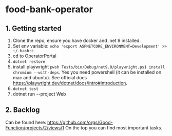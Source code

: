 # food-bank-operator

## 1. Getting started
1. Clone the repo, ensure you have docker and .net 9 installed.
2. Set env variable: `echo 'export ASPNETCORE_ENVIRONMENT=Development' >> ~/.bashrc`
3. cd to OperatorPortal 
4. `dotnet restore`
5. install playwright `pwsh Tests/bin/Debug/net9.0/playwright.ps1 install chromium --with-deps`. Yes you need powershell (it can be installed on mac and ubuntu). See official docs https://playwright.dev/dotnet/docs/intro#introduction.
6. `dotnet test` 
7. dotnet run --project Web

## 2. Backlog
Can be found here: 
https://github.com/orgs/Good-Function/projects/2/views/1
On the top you can find most important tasks.
